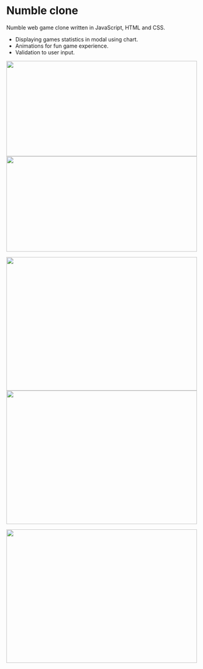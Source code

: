 # Numble clone
 Numble web game clone written in JavaScript, HTML and CSS.
 
 - Displaying games statistics in modal using chart.
 - Animations for fun game experience.
 - Validation to user input.

<img src="https://user-images.githubusercontent.com/61472807/162030020-a1ca0fb3-b236-43e3-968d-2a84d8bc88ac.gif" width="500" height="250" /><img src="https://user-images.githubusercontent.com/61472807/162030278-9ff71675-2a9e-4674-b97d-dd4d8c5461eb.gif" width="500" height="250" />

<img src="https://user-images.githubusercontent.com/61472807/162030375-0c0886a3-0484-48ad-98bb-95ce1353e275.png" width="500" height="350" /><img src="https://user-images.githubusercontent.com/61472807/162030385-79b642ba-aab6-4b11-b5e6-5a93b517eda2.png" width="500" height="350" />

<img src="https://user-images.githubusercontent.com/61472807/162030391-d9f3efc0-1b00-4708-bdd6-582bf1ba9e29.png" width="500" height="350" />

